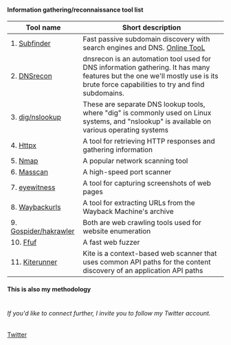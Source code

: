 #### Information gathering/reconnaissance tool list

| Tool name | Short description|
|------------------------------------|-----------------------------------------|
|1. [Subfinder](https://github.com/projectdiscovery/subfinder)|Fast passive subdomain discovery with search engines and DNS. [Online TooL](https://subdomainfinder.c99.nl/)|
|2. [DNSrecon]()|dnsrecon is an automation tool used for DNS information gathering. It has many features but the one we'll mostly use is its brute force capabilities to try and find subdomains.|
|3. [dig/nslookup](https://www.nslookup.io/domains/github.com/dns-records/)|These are separate DNS lookup tools, where "dig" is commonly used on Linux systems, and "nslookup" is available on various operating systems|
|4. [Httpx](https://github.com/projectdiscovery/httpx)|A tool for retrieving HTTP responses and gathering information|
|5. [Nmap](https://github.com/nmap/nmap)|A popular network scanning tool|
|6. [Masscan](https://github.com/robertdavidgraham/masscan)|A high-speed port scanner|
|7. [eyewitness](https://github.com/RedSiege/EyeWitness)|A tool for capturing screenshots of web pages|
|8. [Waybackurls](https://github.com/tomnomnom/waybackurls)|A tool for extracting URLs from the Wayback Machine's archive|
|9. [Gospider/hakrawler](https://github.com/jaeles-project/gospider)|Both are web crawling tools used for website enumeration|
|10. [Ffuf](https://github.com/ffuf/ffuf)|A fast web fuzzer|
|11. [Kiterunner](https://github.com/assetnote/kiterunner)| Kite is a context-based web scanner that uses common API paths for the content discovery of an application API paths|



#### This is also my methodology


#

###### If you'd like to connect further, I invite you to follow my Twitter account.

[Twitter](https://twitter.com/nazmul_ethi)
